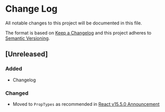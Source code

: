 # Change Log
All notable changes to this project will be documented in this file.

The format is based on [Keep a Changelog](http://keepachangelog.com/)
and this project adheres to [Semantic Versioning](http://semver.org/).

## [Unreleased]
### Added
- Changelog
### Changed
- Moved to `PropTypes` as recommended in [React v15.5.0 Announcement](https://facebook.github.io/react/blog/2017/04/07/react-v15.5.0.html)